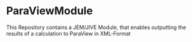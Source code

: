 # ParaViewModule

This Repository contains a JEM/JIVE Module, that enables outputting the results of a calculation to ParaView in XML-Format
